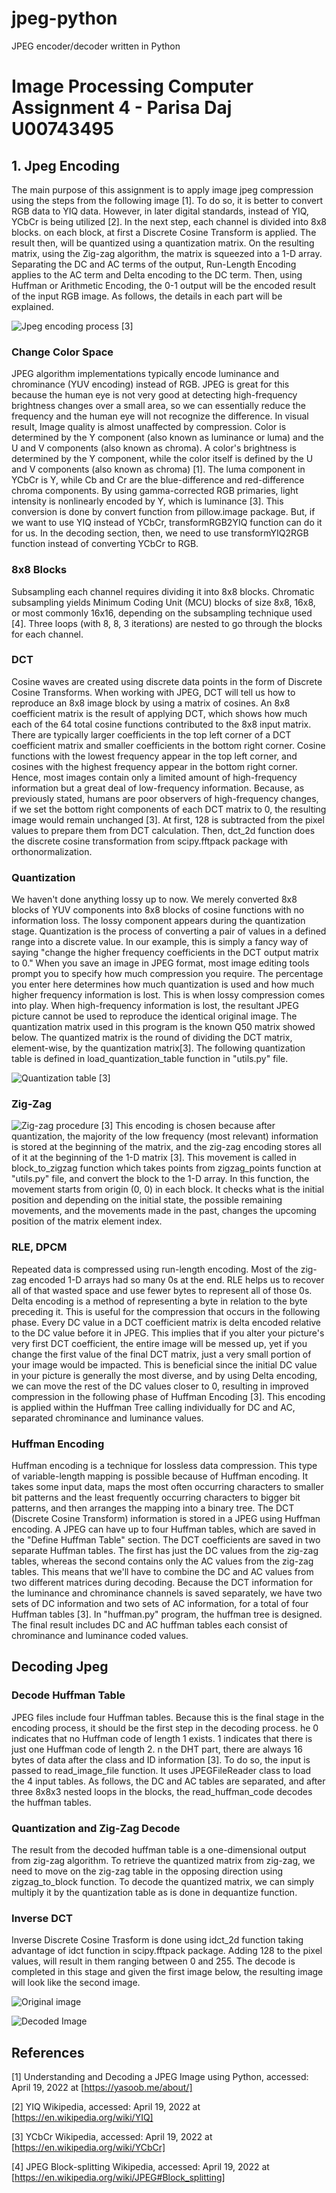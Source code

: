 # jpeg-python
JPEG encoder/decoder written in Python

# Image Processing Computer Assignment 4 - Parisa Daj U00743495

## 1. Jpeg Encoding

The main purpose of this assignment is to apply image jpeg compression using the steps from the following image [1]. To do so, it is better to convert RGB data to YIQ data. However, in later digital standards, instead of YIQ, YCbCr is being utilized [2]. In the next step, each channel is divided into 8x8 blocks. on each block, at first a Discrete Cosine Transform is applied. The result then, will be quantized using a quantization matrix. On the resulting matrix, using the Zig-zag algorithm, the matrix is squeezed into a 1-D array. Separating the DC and AC terms of the output, Run-Length Encoding applies to the AC term and Delta encoding to the DC term. Then, using Huffman or Arithmetic Encoding, the 0-1 output will be the encoded result of the input RGB image. As follows, the details in each part will be explained.

![Jpeg encoding process [3]](https://d33wubrfki0l68.cloudfront.net/7237dd0093b6a8070b2c927673fd73bc797561d2/33b0a/images/decoding_jpeg/encoding.png)

### Change Color Space

JPEG algorithm implementations typically encode luminance and chrominance (YUV encoding) instead of RGB. JPEG is great for this because the human eye is not very good at detecting high-frequency brightness changes over a small area, so we can essentially reduce the frequency and the human eye will not recognize the difference. In visual result, Image quality is almost unaffected by compression. Color is determined by the Y component (also known as luminance or luma) and the U and V components (also known as chroma). A color's brightness is determined by the Y component, while the color itself is defined by the U and V components (also known as chroma) [1]. The luma component in YCbCr is Y, while Cb and Cr are the blue-difference and red-difference chroma components. By using gamma-corrected RGB primaries, light intensity is nonlinearly encoded by Y, which is luminance [3]. This conversion is done by convert function from pillow.image package. But, if we want to use YIQ instead of YCbCr, transformRGB2YIQ function can do it for us. In the decoding section, then, we need to use transformYIQ2RGB function instead of converting YCbCr to RGB.

### 8x8 Blocks
Subsampling each channel requires dividing it into 8x8 blocks. Chromatic subsampling yields Minimum Coding Unit (MCU) blocks of size 8x8, 16x8, or most commonly 16x16, depending on the subsampling technique used [4]. Three loops (with 8, 8, 3 iterations) are nested to go through the blocks for each channel.

### DCT
Cosine waves are created using discrete data points in the form of Discrete Cosine Transforms. When working with JPEG, DCT will tell us how to reproduce an 8x8 image block by using a matrix of cosines. An 8x8 coefficient matrix is the result of applying DCT, which shows how much each of the 64 total cosine functions contributed to the 8x8 input matrix. There are typically larger coefficients in the top left corner of a DCT coefficient matrix and smaller coefficients in the bottom right corner. Cosine functions with the lowest frequency appear in the top left corner, and cosines with the highest frequency appear in the bottom right corner. Hence, most images contain only a limited amount of high-frequency information but a great deal of low-frequency information. Because, as previously stated, humans are poor observers of high-frequency changes, if we set the bottom right components of each DCT matrix to 0, the resulting image would remain unchanged [3]. At first, 128 is subtracted from the pixel values to prepare them from DCT calculation. Then, dct_2d function does the discrete cosine transformation from scipy.fftpack package with orthonormalization. 

### Quantization
We haven't done anything lossy up to now. We merely converted 8x8 blocks of YUV components into 8x8 blocks of cosine functions with no information loss. The lossy component appears during the quantization stage. Quantization is the process of converting a pair of values in a defined range into a discrete value. In our example, this is simply a fancy way of saying "change the higher frequency coefficients in the DCT output matrix to 0." When you save an image in JPEG format, most image editing tools prompt you to specify how much compression you require. The percentage you enter here determines how much quantization is used and how much higher frequency information is lost. This is when lossy compression comes into play. When high-frequency information is lost, the resultant JPEG picture cannot be used to reproduce the identical original image. The quantization matrix used in this program is the known Q50 matrix showed below. The quantized matrix is the round of dividing the DCT matrix, element-wise, by the quantization matrix[3]. The following quantization table is defined in load_quantization_table function in "utils.py" file.

![Quantization table [3]](https://d33wubrfki0l68.cloudfront.net/f7711104437cea39bc024520e63d3a030af8538c/86eb2/images/decoding_jpeg/quant-matrix.png)
### Zig-Zag
![Zig-zag procedure [3]](https://people.ece.cornell.edu/land/courses/ece5760/FinalProjects/f2009/jl589_jbw48/jl589_jbw48/zigzag.jpg)
This encoding is chosen because after quantization, the majority of the low frequency (most relevant) information is stored at the beginning of the matrix, and the zig-zag encoding stores all of it at the beginning of the 1-D matrix [3]. This movement is called in block_to_zigzag function which takes points from zigzag_points function at "utils.py" file, and convert the block to the 1-D array. In this function, the movement starts from origin (0, 0) in each block. It checks what is the initial position and depending on the initial state, the possible remaining movements, and the movements made in the past, changes the upcoming position of the matrix element index.

### RLE, DPCM

Repeated data is compressed using run-length encoding. Most of the zig-zag encoded 1-D arrays had so many 0s at the end.
RLE helps us to recover all of that wasted space and use fewer bytes to represent all of those 0s.
Delta encoding is a method of representing a byte in relation to the byte preceding it.
This is useful for the compression that occurs in the following phase.
Every DC value in a DCT coefficient matrix is delta encoded relative to the DC value before it in JPEG.
This implies that if you alter your picture's very first DCT coefficient, the entire image will be messed up,
yet if you change the first value of the final DCT matrix, just a very small portion of your image would be impacted.
This is beneficial since the initial DC value in your picture is generally the most diverse, and by using Delta encoding, we can move the rest of the DC values closer to 0, resulting in improved compression in the following phase of Huffman Encoding [3]. This encoding is applied within the Huffman Tree calling individually for DC and AC, separated chrominance and luminance values. 

### Huffman Encoding
Huffman encoding is a technique for lossless data compression. This type of variable-length mapping is possible because of Huffman encoding.
It takes some input data, maps the most often occurring characters to smaller bit patterns and the least frequently occurring characters to bigger bit patterns,
and then arranges the mapping into a binary tree.
The DCT (Discrete Cosine Transform) information is stored in a JPEG using Huffman encoding. 
A JPEG can have up to four Huffman tables, which are saved in the "Define Huffman Table" section. 
The DCT coefficients are saved in two separate Huffman tables. The first has just the DC values from the zig-zag tables, whereas the second contains only the AC values from the zig-zag tables. This means that we'll have to combine the DC and AC values from two different matrices during decoding. Because the DCT information for the luminance and chrominance channels is saved separately, we have two sets of DC information and two sets of AC information, for a total of four Huffman tables [3]. In "huffman.py" program,  the huffman tree is designed. The final result includes DC and AC huffman tables each consist of chrominance and luminance coded values.

## Decoding Jpeg

### Decode Huffman Table

JPEG files include four Huffman tables. Because this is the final stage in the encoding process, it should be the first step in the decoding process.
he 0 indicates that no Huffman code of length 1 exists. 1 indicates that there is just one Huffman code of length 2.
n the DHT part, there are always 16 bytes of data after the class and ID information [3]. 
To do so, the input is passed to read_image_file function. It uses JPEGFileReader class to load the 4 input tables.
As follows, the DC and AC tables are separated, and after three 8x8x3 nested loops in the blocks, the read_huffman_code decodes the huffman tables. 


### Quantization and Zig-Zag Decode

The result from the decoded huffman table is a one-dimensional output from zig-zag algorithm.
To retrieve the quantized matrix from zig-zag, we need to move on the zig-zag table in the opposing direction using zigzag_to_block function.
To decode the quantized matrix, we can simply multiply it by the quantization table as is done in dequantize function.

### Inverse DCT

Inverse Discrete Cosine Trasform is done using idct_2d function taking advantage of idct function in scipy.fftpack package.
Adding 128 to the pixel values, will result in them ranging between 0 and 255. The decode is completed in this stage and given the first image below, the resulting image will look like the second image.



![Original image](https://user-images.githubusercontent.com/42092569/164095237-bacebd0e-9b6d-44ca-b36b-1799cbea2148.png)


![Decoded Image](https://user-images.githubusercontent.com/42092569/164095543-eb60c2d3-a1d2-41cd-a329-532e1a2fbfdc.png)



## References

[1] Understanding and Decoding a JPEG Image using Python, accessed: April 19, 2022 at [https://yasoob.me/about/]

[2] YIQ Wikipedia, accessed: April 19, 2022 at [https://en.wikipedia.org/wiki/YIQ]

[3] YCbCr Wikipedia, accessed: April 19, 2022 at [https://en.wikipedia.org/wiki/YCbCr]

[4] JPEG Block-splitting Wikipedia, accessed: April 19, 2022 at [https://en.wikipedia.org/wiki/JPEG#Block_splitting]

